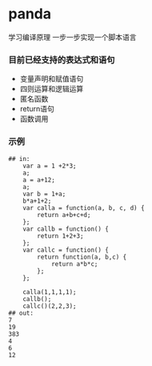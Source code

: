 # panda
学习编译原理 一步一步实现一个脚本语言

### 目前已经支持的表达式和语句

- 变量声明和赋值语句
- 四则运算和逻辑运算
- 匿名函数
- return语句
- 函数调用

### 示例
```
## in:
    var a = 1 +2*3;
    a;
    a = a+12;
    a;
    var b = 1+a;
    b*a+1+2;
    var calla = function(a, b, c, d) {
        return a+b+c+d;
    };
    var callb = function() {
        return 1+2+3;
    };
    var callc = function() {
        return function(a, b,c) {
            return a*b*c;
        };
    };

    calla(1,1,1,1);
    callb();
    callc()(2,2,3);
## out:
7
19
383
4
6
12
```



